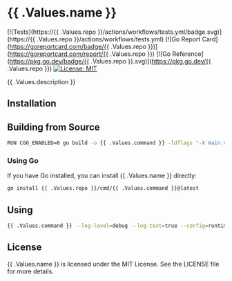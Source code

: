 # {{ .Values.name }}

[![Tests](https://{{ .Values.repo }}/actions/workflows/tests.yml/badge.svg)](https://{{ .Values.repo }}/actions/workflows/tests.yml)
[![Go Report Card](https://goreportcard.com/badge/{{ .Values.repo }})](https://goreportcard.com/report/{{ .Values.repo }})
[![Go Reference](https://pkg.go.dev/badge/{{ .Values.repo }}.svg)](https://pkg.go.dev/{{ .Values.repo }})
[![License: MIT](https://img.shields.io/badge/License-MIT-blue.svg)](https://opensource.org/licenses/MIT)

{{ .Values.description }}

## Installation

## Building from Source

```sh
RUN CGO_ENABLED=0 go build -o {{ .Values.command }} -ldflags "-X main.version=dev -X main.name={{ .Values.command }}" ./cmd/{{ .Values.command }}/main.go
```

### Using Go

If you have Go installed, you can install {{ .Values.name }} directly:

```sh
go install {{ .Values.repo }}/cmd/{{ .Values.command }}@latest
```


## Using

```sh
{{ .Values.command }} --log-level=debug --log-text=true --config=runtime/config.yml
```

## License

{{ .Values.name }} is licensed under the MIT License. See the LICENSE file for more details.
